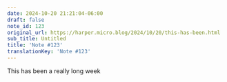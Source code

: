 ```yaml
---
date: 2024-10-20 21:21:04-06:00
draft: false
note_id: 123
original_url: https://harper.micro.blog/2024/10/20/this-has-been.html
sub_title: Untitled
title: 'Note #123'
translationKey: 'Note #123'
---
```


This has been a really long week